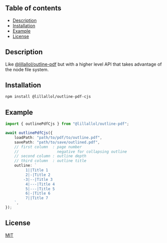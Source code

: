 ## Table of contents

-   [Description](#description)
-   [Installation](#installation)
-   [Example](#example)
-   [License](#license)

## Description

Like [@lillallol/outline-pdf](https://www.npmjs.com/package/@lillallol/outline-pdf) but with a higher level API that takes advantage of the node file system.

## Installation

```bash
npm install @lillallol/outline-pdf-cjs
```

## Example

```ts
import { outlinePdfCjs } from "@lillallol/outline-pdf";

await outlinePdfCjs({
    loadPath: "path/to/pdf/to/outline.pdf",
    savePath: "path/to/save/outlined.pdf",
    // first column  : page number
    //                 negative for collapsing outline
    // second column : outline depth
    // third column  : outline title
    outline: `
         1||Title 1
         2|-|Title 2
        -3|--|Title 3
         4|---|Title 4
         5|---|Title 5
         6|-|Title 6
         7||Title 7
    `,
});
```

## License

[MIT](https://github.com/lillallol/outline-pdf-cjs/blob/master/LICENSE)
